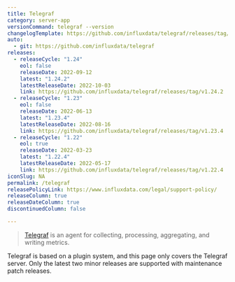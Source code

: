 ```yaml
---
title: Telegraf
category: server-app
versionCommand: telegraf --version
changelogTemplate: https://github.com/influxdata/telegraf/releases/tag/v__LATEST__
auto:
  - git: https://github.com/influxdata/telegraf
releases:
  - releaseCycle: "1.24"
    eol: false
    releaseDate: 2022-09-12
    latest: "1.24.2"
    latestReleaseDate: 2022-10-03
    link: https://github.com/influxdata/telegraf/releases/tag/v1.24.2
  - releaseCycle: "1.23"
    eol: false
    releaseDate: 2022-06-13
    latest: "1.23.4"
    latestReleaseDate: 2022-08-16
    link: https://github.com/influxdata/telegraf/releases/tag/v1.23.4
  - releaseCycle: "1.22"
    eol: true
    releaseDate: 2022-03-23
    latest: "1.22.4"
    latestReleaseDate: 2022-05-17
    link: https://github.com/influxdata/telegraf/releases/tag/v1.22.4    
iconSlug: NA
permalink: /telegraf
releasePolicyLink: https://www.influxdata.com/legal/support-policy/
releaseColumn: true
releaseDateColumn: true
discontinuedColumn: false

---
```


> [Telegraf](https://github.com/influxdata/telegraf) is an agent for collecting, processing, aggregating, and writing metrics.

Telegraf is based on a plugin system, and this page only covers the Telegraf server.
Only the latest two minor releases are supported with maintenance patch releases. 
